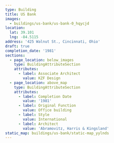 ```yaml
---
type: Building
title: US Bank
images:
  - buildings/us-bank/us-bank-0_hqycjd
location:
  lat: 39.101
  lng: -84.5115
address: '425 Walnut St., Cincinnati, Ohio'
draft: true
completion_date: '1981'
sections:
  - page_location: below_images
    type: BuildingAttributeSection
    attributes:
      - label: Associate Architect
        value: KZF Design
  - page_location: above_map
    type: BuildingAttributeSection
    attributes:
      - label: Completion Date
        value: '1981'
      - label: Original Function
        value: Office building
      - label: Style
        value: International
      - label: Architect
        value: 'Abramovitz, Harris & Kingsland'
static_map: buildings/us-bank/static-map_yylnds
---
```


